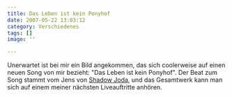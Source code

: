 ```yaml
---
title: Das Leben ist kein Ponyhof
date: 2007-05-22 13:03:12
category: Verschiedenes
tags: []
image: ''

---
```


Unerwartet ist bei mir ein Bild angekommen, das sich coolerweise auf einen neuen Song von mir bezieht: "Das Leben ist kein Ponyhof". Der Beat zum Song stammt vom Jens von [Shadow Joda](http://www.shadowjoda.com), und das Gesamtwerk kann man sich auf einem meiner nächsten Liveauftritte anhören.
